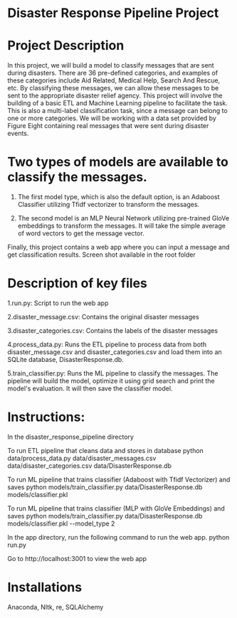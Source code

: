 # Disaster Response Pipeline Project

# Project Description

In this project, we will build a model to classify messages that are sent during disasters. There are 36 pre-defined categories, and examples of these categories include Aid Related, Medical Help, Search And Rescue, etc. By classifying these messages, we can allow these messages to be sent to the appropriate disaster relief agency. This project will involve the building of a basic ETL and Machine Learning pipeline to facilitate the task. This is also a multi-label classification task, since a message can belong to one or more categories. We will be working with a data set provided by Figure Eight containing real messages that were sent during disaster events.

# Two types of models are available to classify the messages.

1. The first model type, which is also the default option, is an Adaboost Classifier utilizing Tfidf vectorizer to transform the messages. 

2. The second model is an MLP Neural Network utilizing pre-trained GloVe embeddings to transform the messages. It will take the simple average of word vectors to get the message vector.

Finally, this project contains a web app where you can input a message and get classification results. Screen shot available in the root folder

# Description of key files
1.run.py: Script to run the web app

2.disaster_message.csv: Contains the original disaster messages

3.disaster_categories.csv: Contains the labels of the disaster messages

4.process_data.py: Runs the ETL pipeline to process data from both disaster_message.csv and disaster_categories.csv and load them into an SQLite database, DisasterResponse.db.

5.train_classifier.py: Runs the ML pipeline to classify the messages. The pipeline will build the model, optimize it using grid search and print the model's evaluation. It will then save the classifier model.


# Instructions:
In the disaster_response_pipeline directory

To run ETL pipeline that cleans data and stores in database python data/process_data.py data/disaster_messages.csv data/disaster_categories.csv data/DisasterResponse.db

To run ML pipeline that trains classifier (Adaboost with Tfidf Vectorizer) and saves python models/train_classifier.py data/DisasterResponse.db models/classifier.pkl

To run ML pipeline that trains classifier (MLP with GloVe Embeddings) and saves python models/train_classifier.py data/DisasterResponse.db models/classifier.pkl --model_type 2

In the app directory, run the following command to run the web app. python run.py

Go to http://localhost:3001 to view the web app

# Installations
Anaconda, Nltk, re, SQLAlchemy

